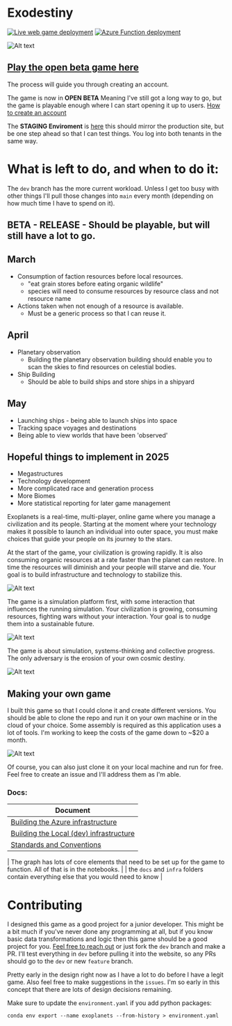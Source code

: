 # Exodestiny

[![Live web game deployment](https://github.com/BillmanH/exoplanets/actions/workflows/main_exodestiny.yml/badge.svg)](https://github.com/BillmanH/exoplanets/actions/workflows/main_exodestiny.yml)
[![Azure Function deployment](https://github.com/BillmanH/exoplanets/actions/workflows/main_exo_functions.yml/badge.svg)](https://github.com/BillmanH/exoplanets/actions/workflows/main_exo_functions.yml)


![Alt text](/docs/img/3dscene.png?raw=true "solar system")

## [Play the open beta game here](https://exodestiny.azurewebsites.net/)

The process will guide you through creating an account. 

The game is now in **OPEN BETA** Meaning I've still got a long way to go, but the game is playable enough where I can start opening it up to users. [How to create an account](docs/creating_a_new_account.md)

The **STAGING Enviroment** is [here](exodestiny-stage-guepbuc0bmcudnbh.westus2-01.azurewebsites.net) this should mirror the production site, but be one step ahead so that I can test things. You log into both tenants in the same way. 

# What is left to do, and when to do it:
The `dev` branch has the more current workload. Unless I get too busy with other things I'll pull those changes into `main` every month (depending on how much time I have to spend on it). 


## **BETA - RELEASE** - Should be playable, but will still have a lot to go.

## March
* Consumption of faction resources before local resources. 
    - "eat grain stores before eating organic wildlife"
    - species will need to consume resources by resource class and not resource name
* Actions taken when not enough of a resource is available. 
    - Must be a generic process so that I can reuse it.

## April
* Planetary observation
    - Building the planetary observation building should enable you to scan the skies to find resources on celestial bodies. 
* Ship Building
    - Should be able to build ships and store ships in a shipyard

## May
* Launching ships - being able to launch ships into space
* Tracking space voyages and destinations
* Being able to view worlds that have been 'observed'


## Hopeful things to implement in 2025
* Megastructures
* Technology development
* More complicated race and generation process
* More Biomes
* More statistical reporting for later game management





Exoplanets is a real-time, multi-player, online game where you manage a civilization and its people. Starting at the moment where your technology makes it possible to launch an individual into outer space, you must make choices that guide your people on its journey to the stars.

At the start of the game, your civilization is growing rapidly. It is also consuming organic resources at a rate faster than the planet can restore. In time the resources will diminish and your people will starve and die. Your goal is to build infrastructure and technology to stabilize this.

![Alt text](/docs/img/cityview.png?raw=true "local view")

The game is a simulation platform first, with some interaction that influences the running simulation. Your civilization is growing, consuming resources, fighting wars without your interaction. Your goal is to nudge them into a sustainable future. 

![Alt text](/docs/img/solar_system.png?raw=true "solar system")

The game is about simulation, systems-thinking and collective progress. The only adversary is the erosion of your own cosmic destiny. 

![Alt text](/docs/img/PopGrowthSystem.png?raw=true "pop growth system")


## Making your own game
I built this game so that I could clone it and create different versions. You should be able to clone the repo and run it on your own machine or in the cloud of your choice. Some assembly is required as this application uses a lot of tools. I'm working to keep the costs of the game down to ~$20 a month. 

![Alt text](/docs/img/Infra.png?raw=true "Architecture")
    

Of course, you can also just clone it on your local machine and run for free. Feel free to create an issue and I'll address them as I'm able. 

### Docs:
| Document |
| ----------- |
| [Building the Azure infrastructure](docs/readme.md) | 
| [Building the Local (dev) infrastructure](docs/local_setup.md) | 
| [Standards and Conventions](docs/Standards%20and%20Conventions.md) | 

| The graph has lots of core elements that need to be set up for the game to function. All of that is in the notebooks. |
| the `docs` and `infra` folders contain everything else that you would need to know |


# Contributing
I designed this game as a good project for a junior developer. This might be a bit much if you've never done any programming at all, but if you know basic data transformations and logic then this game should be a good project for you. [Feel free to reach out](mailto:william.jeffrey.harding@gmail.com) or just fork the `dev` branch and make a PR. I'll test everything in `dev` before pulling it into the website, so any PRs should go to the `dev` or new `feature` branch.  

Pretty early in the design right now as I have a lot to do before I have a legit game. Also feel free to make suggestions in the `issues`. I'm so early in this concept that there are lots of design decisions remaining. 

Make sure to update the `environment.yaml` if you add python packages:
```
conda env export --name exoplanets --from-history > environment.yaml
``` 